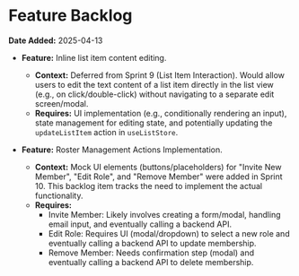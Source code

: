 # Feature Backlog

**Date Added:** 2025-04-13

*   **Feature:** Inline list item content editing.
    *   **Context:** Deferred from Sprint 9 (List Item Interaction). Would allow users to edit the text content of a list item directly in the list view (e.g., on click/double-click) without navigating to a separate edit screen/modal.
    *   **Requires:** UI implementation (e.g., conditionally rendering an input), state management for editing state, and potentially updating the `updateListItem` action in `useListStore`.

*   **Feature:** Roster Management Actions Implementation.
    *   **Context:** Mock UI elements (buttons/placeholders) for "Invite New Member", "Edit Role", and "Remove Member" were added in Sprint 10. This backlog item tracks the need to implement the actual functionality.
    *   **Requires:** 
        *   Invite Member: Likely involves creating a form/modal, handling email input, and eventually calling a backend API.
        *   Edit Role: Requires UI (modal/dropdown) to select a new role and eventually calling a backend API to update membership.
        *   Remove Member: Needs confirmation step (modal) and eventually calling a backend API to delete membership.
